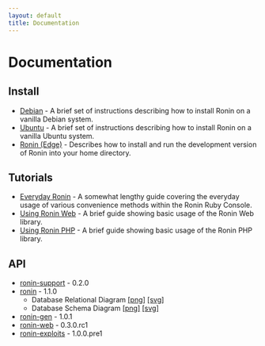 ```yaml
---
layout: default
title: Documentation
---
```


# Documentation

## Install

* [Debian](install/debian.html) -
  A brief set of instructions describing how to install Ronin on a vanilla
  Debian system.
* [Ubuntu](install/ubuntu.html) -
  A brief set of instructions describing how to install Ronin on a vanilla
  Ubuntu system.
* [Ronin (Edge)](install/edge.html) -
  Describes how to install and run the development version of Ronin into
  your home directory.

## Tutorials

* [Everyday Ronin](tutorials/everyday_ronin.html) - 
  A somewhat lengthy guide covering the everyday usage of various
  convenience methods within the Ronin Ruby Console.
* [Using Ronin Web](tutorials/using_ronin_web.html) -
  A brief guide showing basic usage of the Ronin Web library.
* [Using Ronin PHP](tutorials/using_ronin_php.html) -
  A brief guide showing basic usage of the Ronin PHP library.

## API

* [ronin-support](ronin-support/) - 0.2.0
* [ronin](ronin/) - 1.1.0
  * Database Relational Diagram
    [[png]](ronin/relational_diagram.png)
    [[svg]](ronin/relational_diagram.svg)
  * Database Schema Diagram
    [[png]](ronin/schema_diagram.png)
    [[svg]](ronin/schema_diagram.svg)
* [ronin-gen](ronin-gen/) - 1.0.1
* [ronin-web](ronin-web/) - 0.3.0.rc1
* [ronin-exploits](ronin-exploits/) - 1.0.0.pre1

